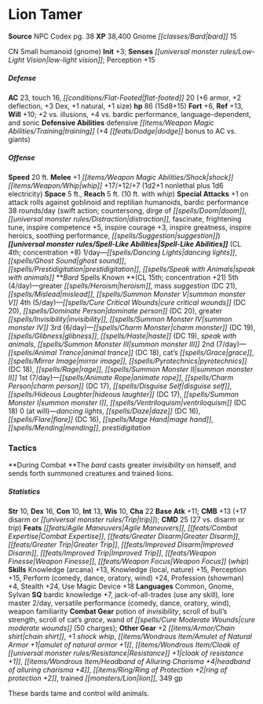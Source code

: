 ﻿---
cssclass: [monsters]
title1: Lion Tamer
title2: Lion Tamer
CR: 14
sources:
- name: NPC Codex
  page: 38
  link: http://paizo.com/products/btpy8v3a?Pathfinder-Roleplaying-Game-NPC-Codex
XP: 38400
race: Gnome
classes:
- bard 15
alignment: CN
size: Small
type: humanoid
subtypes:
- gnome
initiative:
  bonus: 3
senses:
  low-light vision: true
AC:
  AC: 23
  touch: 16
  flat_footed: 20
  components:
    armor: 6
    deflection: 2
    dex: 3
    natural: 1
    size: 1
HP:
  HP: 86
  long: 15d8+15
saves:
  fort: 6
  ref: 13
  will: 10
  other: +2 vs. illusions, +4 vs. bardic performance, language-dependent, and sonic
defensive_abilities:
- defensive training (+4 dodge bonus to AC vs. giants)
speeds:
  base: 20
attacks:
  melee:
  - - text: +1 shock whip +17/+12/+7 (1d2+1 nonlethal plus 1d6 electricity)
      entries:
      - - damage: 1d2+1
          type: nonlethal
        - damage: 1d6
          type: electricity
      attack: +1 shock whip
      bonus:
      - 17
      - 12
      - 7
  special:
  - +1 on attack rolls against goblinoid and reptilian humanoids
  - bardic performance 38 rounds/day (swift action; countersong, dirge of doom, distraction,
    fascinate, frightening tune, inspire competence +5, inspire courage +3, inspire
    greatness, inspire heroics, soothing performance, suggestion)
space: 5
reach: 5
reach_other: 10 ft. with whip
spell_like_abilities:
  entries:
  - name: dancing lights
    source: default
    freq: 1/day
  - name: ghost sound
    source: default
    freq: 1/day
  - name: prestidigitation
    source: default
    freq: 1/day
  - name: speak with animals
    source: default
    freq: 1/day
  sources:
  - name: default
    CL: 4
    concentration: 8
spells:
  entries:
  - name: greater heroism
    source: Bard
    level: 5
  - name: mass suggestion
    source: Bard
    level: 5
    DC: 21
  - name: mislead
    source: Bard
    level: 5
  - name: summon monster V
    source: Bard
    level: 5
  - name: cure critical wounds
    source: Bard
    level: 4
    DC: 20
  - name: dominate person
    source: Bard
    level: 4
    DC: 20
  - name: greater invisibility
    source: Bard
    level: 4
  - name: summon monster IV
    source: Bard
    level: 4
  - name: charm monster
    source: Bard
    level: 3
    DC: 19
  - name: glibness
    source: Bard
    level: 3
  - name: haste
    source: Bard
    level: 3
    DC: 19
  - name: speak with animals
    source: Bard
    level: 3
  - name: summon monster III
    source: Bard
    level: 3
  - name: animal trance
    source: Bard
    level: 2
    DC: 18
  - name: cat's grace
    source: Bard
    level: 2
  - name: mirror image
    source: Bard
    level: 2
  - name: pyrotechnics
    source: Bard
    level: 2
    DC: 18
  - name: rage
    source: Bard
    level: 2
  - name: summon monster II
    source: Bard
    level: 2
  - name: animate rope
    source: Bard
    level: 1
  - name: charm person
    source: Bard
    level: 1
    DC: 17
  - name: disguise self
    source: Bard
    level: 1
  - name: hideous laughter
    source: Bard
    level: 1
    DC: 17
  - name: summon monster I
    source: Bard
    level: 1
  - name: ventriloquism
    source: Bard
    level: 1
    DC: 18
  - name: dancing lights
    source: Bard
    level: 0
  - name: daze
    source: Bard
    level: 0
    DC: 16
  - name: flare
    source: Bard
    level: 0
    DC: 16
  - name: mage hand
    source: Bard
    level: 0
  - name: mending
    source: Bard
    level: 0
  - name: prestidigitation
    source: Bard
    level: 0
  sources:
  - name: Bard
    type: known
    CL: 15
    concentration: 21
    slots:
      5: 4
      4: 5
      3: 6
      2: 7
      1: 7
      0: at-will
tactics:
  During Combat: The bard casts greater invisibility on himself, and sends forth summoned
    creatures and trained lions.
ability_scores:
  STR: 10
  DEX: 16
  CON: 10
  INT: 13
  WIS: 10
  CHA: 22
BAB: 11
CMB: 13
CMB_other: +17 disarm or trip
CMD: 25
CMD_other: 27 vs. disarm or trip
feats:
- name: Agile Maneuvers
- name: Combat Expertise
- name: Greater Disarm
- name: Greater Trip
- name: Improved Disarm
- name: Improved Trip
- name: Weapon Finesse
- name: Weapon Focus (whip)
skills:
  Knowledge (arcana): 13
  Knowledge (local): 15
  Knowledge (nature): 15
  Perception: 15
  Perform (comedy): 24
  Perform (dance): 24
  Perform (oratory): 24
  Perform (wind): 24
  Profession (showman): 4
  Stealth: 24
  Use Magic Device: 18
languages:
- Common
- Gnome
- Sylvan
special_qualities:
- bardic knowledge +7
- jack-of-all-trades (use any skill)
- lore master 2/day
- versatile performance (comedy, dance, oratory, wind)
- weapon familiarity
gear:
  combat:
  - potion of invisibility
  - scroll of bull's strength
  - scroll of cat's grace
  - wand of cure moderate wounds (50 charges)
  other:
  - +2 chain shirt
  - +1 shock whip
  - amulet of natural armor +1
  - cloak of resistance +1
  - headband of alluring charisma +4
  - ring of protection +2
  - trained lion
  - 349 gp
desc_long: These bards tame and control wild animals.

---

# Lion Tamer

**Source** NPC Codex pg. 38
**XP** 38,400
Gnome _[[classes/Bard|bard]]_ 15

CN Small humanoid (gnome)
**Init** +3; **Senses** _[[universal monster rules/Low-Light Vision|low-light vision]]_; Perception +15

##### Defense

**AC** 23, touch 16, _[[conditions/Flat-Footed|flat-footed]]_ 20 (+6 armor, +2 deflection, +3 Dex, +1 natural, +1 size)
**hp** 86 (15d8+15)
**Fort** +6, **Ref** +13, **Will** +10; +2 vs. illusions, +4 vs. bardic performance, language-dependent, and sonic
**Defensive Abilities** defensive _[[items/Weapon Magic Abilities/Training|training]]_ (+4 _[[feats/Dodge|dodge]]_ bonus to AC vs. giants)

##### Offense
**Speed** 20 ft.
**Melee** +1 _[[items/Weapon Magic Abilities/Shock|shock]]_ _[[items/Weapon/Whip|whip]]_ +17/+12/+7 (1d2+1 nonlethal plus 1d6 electricity)
**Space** 5 ft., **Reach** 5 ft. (10 ft. with _whip_)
**Special Attacks** +1 on attack rolls against goblinoid and reptilian humanoids, bardic performance 38 rounds/day (swift action; countersong, dirge of _[[spells/Doom|doom]]_, _[[universal monster rules/Distraction|distraction]]_, fascinate, frightening tune, inspire competence +5, inspire courage +3, inspire greatness, inspire heroics, soothing performance, _[[spells/Suggestion|suggestion]]_)
**_[[universal monster rules/Spell-Like Abilities|Spell-Like Abilities]]_** (CL 4th; concentration +8)
1/day—_[[spells/Dancing Lights|dancing lights]]_, _[[spells/Ghost Sound|ghost sound]]_, _[[spells/Prestidigitation|prestidigitation]]_, _[[spells/Speak with Animals|speak with animals]]_
**_Bard_ Spells Known **(CL 15th; concentration +21)
5th (4/day)—greater _[[spells/Heroism|heroism]]_, mass _suggestion_ (DC 21), _[[spells/Mislead|mislead]]_, _[[spells/Summon Monster V|summon monster V]]_
4th (5/day)—_[[spells/Cure Critical Wounds|cure critical wounds]]_ (DC 20), _[[spells/Dominate Person|dominate person]]_ (DC 20), greater _[[spells/Invisibility|invisibility]]_, _[[spells/Summon Monster IV|summon monster IV]]_
3rd (6/day)—_[[spells/Charm Monster|charm monster]]_ (DC 19), _[[spells/Glibness|glibness]]_, _[[spells/Haste|haste]]_ (DC 19), _speak with animals_, _[[spells/Summon Monster III|summon monster III]]_
2nd (7/day)—_[[spells/Animal Trance|animal trance]]_ (DC 18), cat’s _[[spells/Grace|grace]]_, _[[spells/Mirror Image|mirror image]]_, _[[spells/Pyrotechnics|pyrotechnics]]_ (DC 18), _[[spells/Rage|rage]]_, _[[spells/Summon Monster II|summon monster II]]_
1st (7/day)—_[[spells/Animate Rope|animate rope]]_, _[[spells/Charm Person|charm person]]_ (DC 17), _[[spells/Disguise Self|disguise self]]_, _[[spells/Hideous Laughter|hideous laughter]]_ (DC 17), _[[spells/Summon Monster I|summon monster I]]_, _[[spells/Ventriloquism|ventriloquism]]_ (DC 18)
0 (at will)—_dancing lights_, _[[spells/Daze|daze]]_ (DC 16), _[[spells/Flare|flare]]_ (DC 16), _[[spells/Mage Hand|mage hand]]_, _[[spells/Mending|mending]]_, _prestidigitation_

### Tactics

**During Combat **The _bard_ casts greater _invisibility_ on himself, and sends forth summoned creatures and trained lions.

##### Statistics
**Str** 10, **Dex** 16, **Con** 10, **Int** 13, **Wis** 10, **Cha** 22
**Base Atk** +11; **CMB** +13 (+17 disarm or _[[universal monster rules/Trip|trip]]_); **CMD** 25 (27 vs. disarm or _trip_)
**Feats** _[[feats/Agile Maneuvers|Agile Maneuvers]]_, _[[feats/Combat Expertise|Combat Expertise]]_, _[[feats/Greater Disarm|Greater Disarm]]_, _[[feats/Greater Trip|Greater Trip]]_, _[[feats/Improved Disarm|Improved Disarm]]_, _[[feats/Improved Trip|Improved Trip]]_, _[[feats/Weapon Finesse|Weapon Finesse]]_, _[[feats/Weapon Focus|Weapon Focus]]_ (_whip_)
**Skills** Knowledge (arcana) +13, Knowledge (local, nature) +15, Perception +15, Perform (comedy, dance, oratory, wind) +24, Profession (showman) +4, Stealth +24, Use Magic Device +18
**Languages** Common, Gnome, Sylvan
**SQ** bardic knowledge +7, jack-of-all-trades (use any skill), lore master 2/day, versatile performance (comedy, dance, oratory, wind), weapon familiarity
**Combat Gear** potion of _invisibility_, scroll of bull’s strength, scroll of cat’s _grace_, wand of _[[spells/Cure Moderate Wounds|cure moderate wounds]]_ (50 charges); **Other Gear** +2 _[[items/Armor/Chain shirt|chain shirt]]_, +1 _shock_ _whip_, _[[items/Wondrous Item/Amulet of Natural Armor +1|amulet of natural armor +1]]_, _[[items/Wondrous Item/Cloak of _[[universal monster rules/Resistance|Resistance]]_ +1|cloak of _resistance_ +1]]_, _[[items/Wondrous Item/Headband of Alluring Charisma +4|headband of alluring charisma +4]]_, _[[items/Ring/Ring of Protection +2|ring of protection +2]]_, trained _[[monsters/Lion|lion]]_, 349 gp

These bards tame and control wild animals.